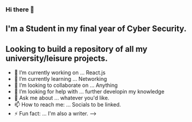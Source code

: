 ### Hi there 👋

## I'm a Student in my final year of Cyber Security. 
## Looking to build a repository of all my university/leisure projects.

- 🔭 I’m currently working on ... React.js
- 🌱 I’m currently learning ... Networking
- 👯 I’m looking to collaborate on ... Anything
- 🤔 I’m looking for help with ... further developin my knowledge
- 💬 Ask me about ... whatever you'd like.
- 📫 How to reach me: ... Socials to be linked.
- ⚡ Fun fact: ... I'm also a writer. 
-->
